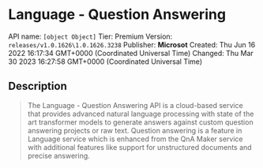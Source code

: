# Language - Question Answering
API name: `[object Object]`
Tier: Premium
Version: `releases/v1.0.1626\1.0.1626.3238`
Publisher: **Microsot**
Created: Thu Jun 16 2022 16:17:34 GMT+0000 (Coordinated Universal Time)
Changed: Thu Mar 30 2023 16:27:58 GMT+0000 (Coordinated Universal Time)

## Description
> The Language - Question Answering API is a cloud-based service that provides advanced natural language processing with state of the art transformer models to generate answers against custom question answering projects or raw text. Question answering is a feature in Language service which is enhanced from the QnA Maker service with additional features like support for unstructured documents and precise answering.
